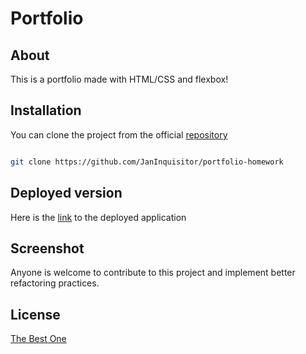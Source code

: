 # Portfolio

## About

This is a portfolio made with HTML/CSS and flexbox!

## Installation
You can clone the project from the official [repository](https://github.com/JanInquisitor/portfolio-homework)
```bash

git clone https://github.com/JanInquisitor/portfolio-homework

```

## Deployed version

Here is the [link](https://janinquisitor.github.io/portfolio-homework/) to the deployed application
## Screenshot
Anyone is welcome to contribute to this project and implement better refactoring practices.

## License
[The Best One](https://www.google.com/)